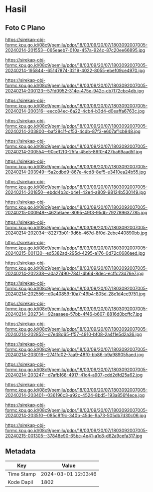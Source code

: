 # Hasil

## Foto C Plano

https://sirekap-obj-formc.kpu.go.id/08c9/pemilu/pdpr/18/03/09/20/07/1803092007005-20240214-201553--065eaeb7-010a-457a-924c-87c20ee66895.jpg

https://sirekap-obj-formc.kpu.go.id/08c9/pemilu/pdpr/18/03/09/20/07/1803092007005-20240214-195844--65147874-3219-4022-8055-ebef09ce4970.jpg

https://sirekap-obj-formc.kpu.go.id/08c9/pemilu/pdpr/18/03/09/20/07/1803092007005-20240214-200123--57fd0952-314e-475e-942c-cb7f72cbc4db.jpg

https://sirekap-obj-formc.kpu.go.id/08c9/pemilu/pdpr/18/03/09/20/07/1803092007005-20240214-200316--eecc84ec-6a22-4cb4-b3d4-d0eaffa6763c.jpg

https://sirekap-obj-formc.kpu.go.id/08c9/pemilu/pdpr/18/03/09/20/07/1803092007005-20240214-203800--baf28c1f-cf53-4cdb-87f3-e607af1cb948.jpg

https://sirekap-obj-formc.kpu.go.id/08c9/pemilu/pdpr/18/03/09/20/07/1803092007005-20240214-200554--90ce12f0-25fa-45e5-86f0-427ba69aad5f.jpg

https://sirekap-obj-formc.kpu.go.id/08c9/pemilu/pdpr/18/03/09/20/07/1803092007005-20240214-203949--5a2cdbd9-867e-4cd8-8ef5-e3410ea24b55.jpg

https://sirekap-obj-formc.kpu.go.id/08c9/pemilu/pdpr/18/03/09/20/07/1803092007005-20240214-201850--ebdd4b3d-b4e1-42e4-a809-98124b530149.jpg

https://sirekap-obj-formc.kpu.go.id/08c9/pemilu/pdpr/18/03/09/20/07/1803092007005-20240215-000948--462b6aee-8095-49f3-95db-792789637785.jpg

https://sirekap-obj-formc.kpu.go.id/08c9/pemilu/pdpr/18/03/09/20/07/1803092007005-20240214-202034--82273b01-9d6b-467d-8f0d-2ebe440890bb.jpg

https://sirekap-obj-formc.kpu.go.id/08c9/pemilu/pdpr/18/03/09/20/07/1803092007005-20240215-001130--ed5382ad-295d-4295-a176-0d72c0686aed.jpg

https://sirekap-obj-formc.kpu.go.id/08c9/pemilu/pdpr/18/03/09/20/07/1803092007005-20240214-202338--a0a27490-7841-4b64-8dec-ecffc23d76e7.jpg

https://sirekap-obj-formc.kpu.go.id/08c9/pemilu/pdpr/18/03/09/20/07/1803092007005-20240214-202556--d0a40859-10a7-49b4-805d-28e1d4ce9751.jpg

https://sirekap-obj-formc.kpu.go.id/08c9/pemilu/pdpr/18/03/09/20/07/1803092007005-20240214-202734--92aaaaee-57bb-4f46-b607-8816d0bcffc7.jpg

https://sirekap-obj-formc.kpu.go.id/08c9/pemilu/pdpr/18/03/09/20/07/1803092007005-20240214-202852--d7e48d65-ff57-4910-bf08-2a4f1e5d2a36.jpg

https://sirekap-obj-formc.kpu.go.id/08c9/pemilu/pdpr/18/03/09/20/07/1803092007005-20240214-203016--2741fd02-7aa9-48f0-bb86-b9a989055aed.jpg

https://sirekap-obj-formc.kpu.go.id/08c9/pemilu/pdpr/18/03/09/20/07/1803092007005-20240214-203247--d7afb168-4917-41c4-a907-cdd2dfd25a62.jpg

https://sirekap-obj-formc.kpu.go.id/08c9/pemilu/pdpr/18/03/09/20/07/1803092007005-20240214-203401--036196c3-a92c-4524-8bd5-193a856f4ece.jpg

https://sirekap-obj-formc.kpu.go.id/08c9/pemilu/pdpr/18/03/09/20/07/1803092007005-20240214-203510--085c8f9c-340b-45de-9a73-505db7d30c06.jpg

https://sirekap-obj-formc.kpu.go.id/08c9/pemilu/pdpr/18/03/09/20/07/1803092007005-20240215-001305--37848e90-65bc-4e41-a1c8-d62a9cefa317.jpg


## Metadata

| Key        | Value               |
| ---------- | ------------------- |
| Time Stamp | 2024-03-01 12:03:46 |
| Kode Dapil | 1802                |



